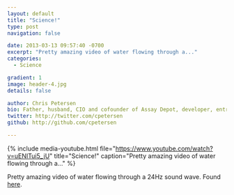 ```yaml
---
layout: default
title: "Science!"
type: post
navigation: false

date: 2013-03-13 09:57:40 -0700
excerpt: "Pretty amazing video of water flowing through a..."
categories:
  - Science

gradient: 1
image: header-4.jpg
details: false

author: Chris Petersen
bio: Father, husband, CIO and cofounder of Assay Depot, developer, entrepreneur and technologist.
twitter: http://twitter.com/cpetersen
github: http://github.com/cpetersen

---
```


{% include media-youtube.html file="https://www.youtube.com/watch?v=uENITui5_jU" title="Science!" caption="Pretty amazing video of water flowing through a..." %}

Pretty amazing video of water flowing through a 24Hz sound wave. Found  [here](http://www.thisiscolossal.com/2013/03/this-is-what-happens-when-you-run-water-through-a-24hz-sine-wave/).
